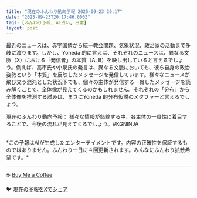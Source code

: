 ```yaml
---
title: "現在のふんわり動向予報 2025-09-23 20:17"
date: "2025-09-23T20:17:46.000Z"
tags: [ふんわり予報, AI占い, 日常]
layout: post
---
```


最近のニュースは、赤字国債から統一教会問題、気象状況、政治家の活動まで多岐に渡ります。しかし、Yoneda 的に言えば、それぞれのニュースは、異なる文脈（X）における「発信者」の本質（A, B）を映し出していると言えるでしょう。例えば、高市氏や小泉氏の発言は、異なる文脈においても、彼ら自身の政治姿勢という「本質」を反映したメッセージを発信しています。様々なニュースが飛び交う混沌とした状況下でも、個々の主体が発信する一貫したメッセージを読み解くことで、全体像が見えてくるのかもしれません。それぞれの「分布」から全体像を推測する試みは、まさにYoneda 的分布仮説のメタファーと言えるでしょう。

現在のふんわり動向予報：
様々な情報が錯綜する中、各主体の一貫性に着目することで、今後の流れが見えてくるでしょう。#KGNINJA

<br>
*この予報はAIが生成したエンターテイメントです。内容の正確性を保証するものではありません。ふんわり一日に４回更新されます。みんなにふんわり拡散希望です。*

---
☕️ [Buy Me a Coffee](https://www.buymeacoffee.com/kgninja)

🐦 [現在の予報をXでシェア](https://twitter.com/intent/tweet?text=%E7%8F%BE%E5%9C%A8%E3%81%AE%E3%81%B5%E3%82%93%E3%82%8F%E3%82%8A%E4%BA%88%E5%A0%B1%3A%20%E3%80%8C%E6%9C%80%E8%BF%91%E3%81%AE%E3%83%8B%E3%83%A5%E3%83%BC%E3%82%B9%E3%81%AF%E3%80%81%E8%B5%A4%E5%AD%97%E5%9B%BD%E5%82%B5%E3%81%8B%E3%82%89%E7%B5%B1%E4%B8%80%E6%95%99%E4%BC%9A%E5%95%8F%E9%A1%8C%E3%80%81%E6%B0%97%E8%B1%A1%E7%8A%B6%E6%B3%81%E3%80%81%E6%94%BF%E6%B2%BB%E5%AE%B6%E3%81%AE%E6%B4%BB%E5%8B%95%E3%81%BE%E3%81%A7%E5%A4%9A%E5%B2%90%E3%81%AB%E6%B8%A1%E3%82%8A%E3%81%BE%E3%81%99%E3%80%82%E3%80%8D%23KGNINJA%20%E7%B6%9A%E3%81%8D%E3%81%AF%E3%83%96%E3%83%AD%E3%82%B0%E3%81%A7%EF%BC%81%F0%9F%91%87&url=https%3A%2F%2Fkg-ninja.github.io%2FFunwariyoso%2F)
